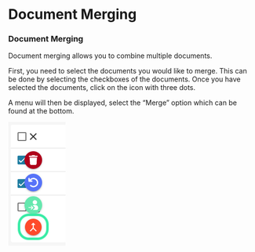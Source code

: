 # Document Merging

### Document Merging <a href="#id-6c9cgjdh8qfm" id="id-6c9cgjdh8qfm"></a>

Document merging allows you to combine multiple documents.

First, you need to select the documents you would like to merge. This can be done by selecting the checkboxes of the documents. Once you have selected the documents, click on the icon with three dots.

A menu will then be displayed, select the “Merge” option which can be found at the bottom.

![](<../../../.gitbook/assets/11 (12).png>)

### &#x20;<a href="#id-33vzlodaf7j8" id="id-33vzlodaf7j8"></a>
